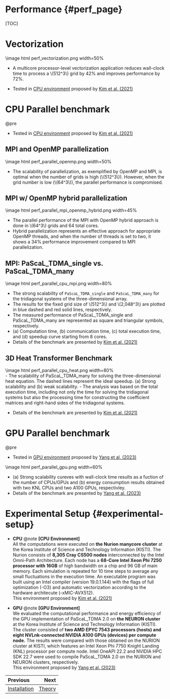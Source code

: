 Performance                         {#perf_page}
===========

[TOC]

# Vectorization

<!-- Vectorization vs. no vectorization -->
<div class="darkmode_inverted_image">\image html perf_vectorization.png width=50%</div>

<!-- 매니코어 프로세서 레벨의 벡터화 적용: 벡터화 적용을 위해 PaScaL_TDMA 라이브러리를 대상으로 2차원 배열변수의 접근 순서 벡터와에 유리하게 변경하여, 의존성이 없는 배열 인덱싱을 연속적으로 수행할 수 있게 배열 재설계 -->
<!-- 벡터화 적용 결과 512^3 격자에서 wall-colock 42% 감소 및 72%의 성능 향상 달성  -->
- A multicore processor-level vectorization application reduces wall-clock time to process a \\(512^3\\) grid by 42% and improves performance by 72%.

- Tested in [CPU environment](perf_page.html#experimental-setup) proposed by [Kim et al. (2021)](reference_page.html)

# CPU Parallel benchmark

@pre 
- Tested in [CPU environment](perf_page.html#experimental-setup) proposed by [Kim et al. (2021)](reference_page.html)

## MPI and OpenMP parallelization

<!-- # MPI and OpenMP parallelization -->
<div class="darkmode_inverted_image">\image html perf_parallel_openmp.png width=50%</div>

<!-- 격자수가 큰 경우(512^3) OpenMP/MPI 병렬 확장성이 모두 우수한 반면, 격자수가 작은 경우(64^3), 병렬성능의 저하가 관찰됨. 전반적으로 MPI 병렬화가 OpenMP 병렬화에 비해 우수함.-->

- The scalability of parallelization, as exemplified by OpenMP and MPI, is optimal when the number of grids is high (\\(512^3\\)). However, when the grid number is low (\\(64^3\\)), the parallel performance is compromised.

## MPI w/ OpenMP hybrid parallelization
<div class="darkmode_inverted_image">\image html perf_parallel_mpi_openmp_hybrid.png width=45%</div>

<!-- 64^3 격자에 대해 총 코어수 64개로 고정하고, MPI+OpenMP hybrid병렬 성능을 측정. 적절한 OpenMP 스레드에 대해 hybrid 병렬화가 우수하며, 스레드 수를 2개로 두었을 때, MPI 병렬화에 비해 34%의 성능 향상을 보임. -->

- The parallel performance of the MPI with OpenMP hybrid approach is done in \\(64^3\\) grids and 64 total cores. 
- Hybrid parallelization represents an effective approach for appropriate OpenMP threads, and when the number of threads is set to two, it shows a 34% performance improvement compared to MPI parallelization.


## MPI: PaScaL_TDMA_single vs. PaScaL_TDMA_many
<!-- ## MPI -->
<!-- Figure 6 -->
<!-- 설명/테스트 장비 -->
<div class="darkmode_inverted_image">\image html perf_parallel_cpu_mpi.png width=80%</div>

- The strong scalability of `PaScaL_TDMA_single` and `PaScaL_TDMA_many` for the tridiagonal systems of the three-dimensional array. 
- The results for the fixed grid size of \\(512^3\\) and \\(2,048^3\\) are plotted in blue dashed and red solid lines, respectively. 
- The measured performance of PaScaL_TDMA_single and PaScaL_TDMA_many are represented as square and triangular symbols, respectively. 
- (a) Computation time, (b) communication time, (c) total execution time, and (d) speedup curve starting from 8 cores.
- Details of the benchmark are presented by [Kim et al. (2021)](reference_page.html)


## 3D Heat Transformer Benchmark 
<div class="darkmode_inverted_image">\image html perf_parallel_cpu_heat.png width=80%</div>
<!-- CPU Setting -->
- The scalability of PaScaL_TDMA_many for solving the three-dimensional heat equation. The dashed lines represent the ideal speedup. (a) Strong scalability and (b) weak scalability. 
- The analysis was based on the total execution time, including not only the time for solving the tridiagonal systems but also the processing time for constructing the coefficient matrices and right-hand sides of the tridiagonal systems.

- Details of the benchmark are presented by [Kim et al. (2021)](reference_page.html)

# GPU Parallel benchmark 

@pre 
- Tested in [GPU environment](perf_page.html#experimental-setup) proposed by [Yang et al. (2023)](reference_page.html)

<div class="darkmode_inverted_image">
\image html perf_parallel_gpu.png width=60%
</div>

- (a) Strong scalability cureves with wall-clock time results as a fuction of the number of CPUs/GPUs and (b) energy consumption results obtained with two KNL CPUs and two A100 GPUs, respectivley. 
- Details of the benchmark are presented by [Yang et al. (2023)](reference_page.html)


# Experimental Setup {#experimental-setup}           
 <div class="tabbed">

- <b class="tab-title">CPU</b>
    @note
    **[CPU Environment]** <br>
    All the computations were executed on **the Nurion manycore cluster** at the Korea Institute of Science and Technology Information (KISTI). The Nurion consists of **8,305 Cray CS500 nodes** interconnected by the Intel Omni-Path Architecture. Each node has a **68-Core Intel Xeon Phi 7250 processor with 16GB** of high bandwidth on a chip and 96 GB of main memory. Each simulation is repeated for 10 time steps to average any small fluctuations in the execution time. An executable program was built using an Intel compiler (version 19.0.1.144) with the flags of full optimization (-O3) and automatic vectorization according to the hardware architecute (-xMIC-AVX512).<br>
    This environment proposed by [Kim et al. (2021)](reference_page.html)
    
- <b class="tab-title">GPU</b>
    @note
    **[GPU Environment]** <br>
    We evaluated the computational performance and energy efficiency of the GPU implementation of PaScaL_TDMA 2.0 on **the NEURON cluster** at the Korea Institute of Science and Technology Information (KISTI). The cluster consisted of **two AMD EPYC 7543 processors (hosts) and eight NVLnk-connected NVIDIA A100 GPUs (devices) per compute node.** The results were compared with those obtained on the NURION cluster at KISTI, which features an Intel Xeon Phi 7750 Knight Landing (KNL) processor per compute node. Intel OneAPI 22.2 and NVIDIA HPC SDK 22.7 were used to compile PaScaL_TDMA 2.0 on the NURION and NEURON clusters, respectively. <br>
    This environment proposed by [Yang et al. (2023)](reference_page.html)
</div>



<div class="section_buttons">

| Previous          |                              Next |
|:------------------|----------------------------------:|
| [Installation](install_page.html) | [Theory](theory_page.html) |
</div>